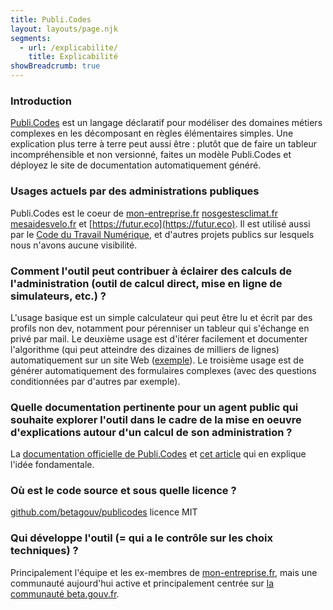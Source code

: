 ```yaml
---
title: Publi.Codes
layout: layouts/page.njk
segments:
  - url: /explicabilite/
    title: Explicabilité
showBreadcrumb: true
---
```


### Introduction

[Publi.Codes](https://publi.codes) est un langage déclaratif pour modéliser des domaines métiers complexes en les décomposant en règles élémentaires simples. Une explication plus terre à terre peut aussi être : plutôt que de faire un tableur incompréhensible et non versionné, faites un modèle Publi.Codes et déployez le site de documentation automatiquement généré. 

### Usages actuels par des administrations publiques

Publi.Codes est le coeur de [mon-entreprise.fr](https://mon-entreprise.fr,) [nosgestesclimat.fr](https://nosgestesclimat.fr,) [mesaidesvelo.fr](https://mesaidesvelo.fr,) et [https://futur.eco](https://futur.eco). Il est utilisé aussi par le [Code du Travail Numérique](https://code.travail.gouv.fr/), et d'autres projets publics sur lesquels nous n'avons aucune visibilité.

### Comment l'outil peut contribuer à éclairer des calculs de l'administration (outil de calcul direct, mise en ligne de simulateurs, etc.) ?

L'usage basique est un simple calculateur qui peut être lu et écrit par des profils non dev, notamment pour pérenniser un tableur qui s'échange en privé par mail. Le deuxième usage est d'itérer facilement et documenter l'algorithme (qui peut atteindre des dizaines de milliers de lignes) automatiquement sur un site Web ([exemple](nosgestesclimat.fr/documentation)). Le troisième usage est de générer automatiquement des formulaires complexes (avec des questions conditionnées par d'autres par exemple). 

### Quelle documentation pertinente pour un agent public qui souhaite explorer l'outil dans le cadre de la mise en oeuvre d'explications autour d'un calcul de son administration ?

La [documentation officielle de Publi.Codes](https://publi.codes/docs/principes-de-base) et [cet article](https://kont.me/vers-implémentation-officielle-de-la-loi) qui en explique l'idée fondamentale.
 
### Où est le code source et sous quelle licence ?

[github.com/betagouv/publicodes](https://github.com/betagouv/publicodes,) licence MIT

### Qui développe l'outil (= qui a le contrôle sur les choix techniques) ?

Principalement l'équipe et les ex-membres de [mon-entreprise.fr](https://mon-entreprise.fr), mais une communauté aujourd'hui active et principalement centrée sur [la communauté beta.gouv.fr](https://beta.gouv.fr/communaute/).

